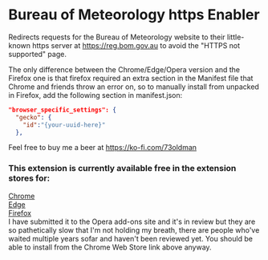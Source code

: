 # Bureau of Meteorology https Enabler
Redirects requests for the Bureau of Meteorology website to their little-known https server at https://reg.bom.gov.au to avoid the "HTTPS not supported" page.

The only difference between the Chrome/Edge/Opera version and the Firefox one is that firefox required an extra section in the Manifest file that Chrome and friends throw an error on, so to manually install from unpacked in Firefox, add the following section in manifest.json:
```json
"browser_specific_settings": {
  "gecko": {
    "id":"{your-uuid-here}"
  },
```

Feel free to buy me a beer at https://ko-fi.com/73oldman

### This extension is currently available free in the extension stores for:
[Chrome](https://chromewebstore.google.com/detail/bureau-of-meteorology-htt/hbkpgmpejibghnedepcminnfjmiepoii)<br /> 
[Edge](https://microsoftedge.microsoft.com/addons/detail/bureau-of-meteorology-htt/jccjppajcjhnnpafkpcdlbhojhefacgg)<br /> 
[Firefox](https://addons.mozilla.org/en-US/firefox/addon/bureau-of-meteorology-https/)<br />
I have submitted it to the Opera add-ons site and it's in review but they are so pathetically slow that I'm not holding my breath, there are people who've waited multiple years sofar and haven't been reviewed yet. You should be able to install from the Chrome Web Store link above anyway.<br /> 
